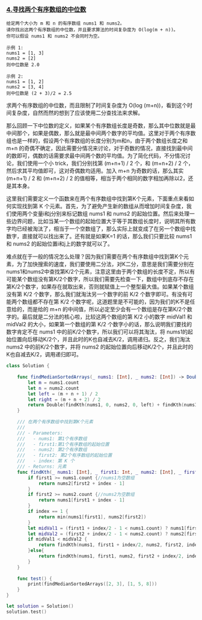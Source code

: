 ### [4.寻找两个有序数组的中位数](https://leetcode-cn.com/problems/median-of-two-sorted-arrays/)

```
给定两个大小为 m 和 n 的有序数组 nums1 和 nums2。
请你找出这两个有序数组的中位数，并且要求算法的时间复杂度为 O(log(m + n))。
你可以假设 nums1 和 nums2 不会同时为空。

示例 1:
nums1 = [1, 3]
nums2 = [2]
则中位数是 2.0

示例 2:
nums1 = [1, 2]
nums2 = [3, 4]
则中位数是 (2 + 3)/2 = 2.5
```

求两个有序数组的中位数，而且限制了时间复杂度为 O(log (m+n))，看到这个时间复杂度，自然而然的想到了应该使用二分查找法来求解。

那么回顾一下中位数的定义，如果某个有序数组长度是奇数，那么其中位数就是最中间那个，如果是偶数，那么就是最中间两个数字的平均值。这里对于两个有序数组也是一样的，假设两个有序数组的长度分别为m和n，由于两个数组长度之和 m+n 的奇偶不确定，因此需要分情况来讨论，对于奇数的情况，直接找到最中间的数即可，偶数的话需要求最中间两个数的平均值。为了简化代码，不分情况讨论，我们使用一个小 trick，我们分别找第 (m+n+1) / 2 个，和 (m+n+2) / 2 个，然后求其平均值即可，这对奇偶数均适用。加入 m+n 为奇数的话，那么其实 (m+n+1) / 2 和 (m+n+2) / 2 的值相等，相当于两个相同的数字相加再除以2，还是其本身。

这里我们需要定义一个函数来在两个有序数组中找到第K个元素，下面重点来看如何实现找到第 K 个元素。首先，为了避免产生新的数组从而增加时间复杂度，我们使用两个变量i和j分别来标记数组 nums1 和 nums2 的起始位置。然后来处理一些边界问题，比如当某一个数组的起始位置大于等于其数组长度时，说明其所有数字均已经被淘汰了，相当于一个空数组了，那么实际上就变成了在另一个数组中找数字，直接就可以找出来了。还有就是如果K=1 的话，那么我们只要比较 nums1 和 nums2 的起始位置i和j上的数字就可以了。

难点就在于一般的情况怎么处理？因为我们需要在两个有序数组中找到第K个元素，为了加快搜索的速度，我们要使用二分法，对K二分，意思是我们需要分别在nums1和nums2中查找第K/2个元素，注意这里由于两个数组的长度不定，所以有可能某个数组没有第K/2个数字，所以我们需要先检查一下，数组中到底存不存在第K/2个数字，如果存在就取出来，否则就赋值上一个整型最大值。如果某个数组没有第 K/2 个数字，那么我们就淘汰另一个数字的前 K/2 个数字即可。有没有可能两个数组都不存在第 K/2 个数字呢，这道题里是不可能的，因为我们的K不是任意给的，而是给的 m+n 的中间值，所以必定至少会有一个数组是存在第K/2个数字的。最后就是二分法的核心啦，比较这两个数组的第 K/2 小的数字 midVal1 和 midVal2 的大小，如果第一个数组的第 K/2 个数字小的话，那么说明我们要找的数字肯定不在 nums1 中的前K/2个数字，所以我们可以将其淘汰，将 nums1的起始位置向后移动K/2个，并且此时的K也自减去K/2，调用递归。反之，我们淘汰 nums2 中的前K/2个数字，并将 nums2 的起始位置向后移动K/2个，并且此时的K也自减去K/2，调用递归即可。

```swift
class Solution {
    
    func findMedianSortedArrays(_ nums1: [Int], _ nums2: [Int]) -> Double {
        let m = nums1.count
        let n = nums2.count
        let left = (m + n + 1) / 2
        let right = (m + n + 2) / 2
        return Double(findKth(nums1, 0, nums2, 0, left) + findKth(nums1, 0, nums2, 0, right)) / 2.0
    }
    
    /// 在两个有序数组中找到第K个元素
    ///
    /// - Parameters:
    ///   - nums1: 第1个有序数组
    ///   - first1:第1个有序数组的起始位置
    ///   - nums2: 第2个有序数组
    ///   - first2: 第2个有序数组的起始位置
    ///   - index: 第 K 个
    /// - Returns: 元素
    func findKth(_ nums1: [Int], _ first1: Int, _ nums2: [Int], _ first2: Int, _ index: Int) -> Int {
        if first1 >= nums1.count {//nums1为空数组
            return nums2[first2 + index - 1]
        }
        if first2 >= nums2.count {//nums2为空数组
            return nums1[first1 + index - 1]
        }
        if index == 1 {
            return min(nums1[first1], nums2[first2])
        }
        let midVal1 = (first1 + index/2 - 1 < nums1.count) ? nums1[first1 + index/2 - 1] : Int.max
        let midVal2 = (first2 + index/2 - 1 < nums2.count) ? nums2[first2 + index/2 - 1] : Int.max
        if midVal1 < midVal2 {
            return findKth(nums1, first1 + index/2, nums2, first2, index - index/2)
        }else{
            return findKth(nums1, first1, nums2, first2 + index/2, index - index/2)
        }
    }
    
    func test() {
        print(findMedianSortedArrays([2, 3], [1, 5, 8]))
    }
}

let solution = Solution()
solution.test()
```

